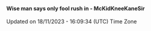 #### Wise man says only fool rush in - McKidKneeKaneSir
Updated on 18/11/2023 - 16:09:34 (UTC) Time Zone
